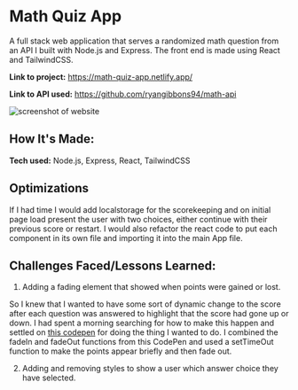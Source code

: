 # Math Quiz App
A full stack web application that serves a randomized math question from an API I built with Node.js and Express. The front end is made using React and TailwindCSS.

**Link to project:** https://math-quiz-app.netlify.app/

**Link to API used:** https://github.com/ryangibbons94/math-api

![screenshot of website](https://ryangibbons.netlify.app/assets/images/mathapp.gif)

## How It's Made:

**Tech used:** Node.js, Express, React, TailwindCSS

## Optimizations
If I had time I would add localstorage for the scorekeeping and on initial page load present the user with two choices, either continue with their previous score or restart. I would also refactor the react code to put each component in its own file and importing it into the main App file.

## Challenges Faced/Lessons Learned:

1. Adding a fading element that showed when points were gained or lost.

So I knew that I wanted to have some sort of dynamic change to the score after each question was answered to highlight that the score had gone up or down. I had spent a morning searching for how to make this happen and settled on [this codepen](https://codepen.io/ianaya89/pen/qEqWWB) for doing the thing I wanted to do. I combined the fadeIn and fadeOut functions from this CodePen and used a setTimeOut function to make the points appear briefly and then fade out. 

2. Adding and removing styles to show a user which answer choice they have selected. 
